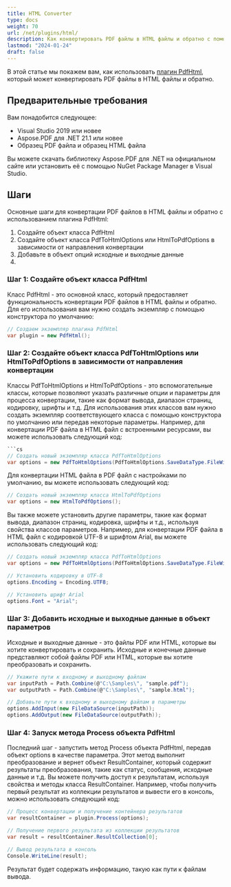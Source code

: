 ```yaml
---
title: HTML Converter
type: docs
weight: 70
url: /net/plugins/html/
description: Как конвертировать PDF файлы в HTML файлы и обратно с помощью плагина Aspose.PDF PdfHtml
lastmod: "2024-01-24"
draft: false
---
```


В этой статье мы покажем вам, как использовать [плагин PdfHtml](https://products.aspose.org/pdf/net/html-converter/), который может конвертировать PDF файлы в HTML файлы и обратно.

## Предварительные требования

Вам понадобится следующее:

* Visual Studio 2019 или новее
* Aspose.PDF для .NET 21.1 или новее
* Образец PDF файла и образец HTML файла

Вы можете скачать библиотеку Aspose.PDF для .NET на официальном сайте или установить её с помощью NuGet Package Manager в Visual Studio.

## Шаги

Основные шаги для конвертации PDF файлов в HTML файлы и обратно с использованием плагина PdfHtml:

1. Создайте объект класса PdfHtml
2. Создайте объект класса PdfToHtmlOptions или HtmlToPdfOptions в зависимости от направления конвертации
3. Добавьте в объект опций исходные и выходные данные
4.
### Шаг 1: Создайте объект класса PdfHtml

Класс PdfHtml - это основной класс, который предоставляет функциональность конвертации PDF файлов в HTML файлы и обратно. Для его использования вам нужно создать экземпляр с помощью конструктора по умолчанию:

```cs
// Создаем экземпляр плагина PdfHtml
var plugin = new PdfHtml();
```

### Шаг 2: Создайте объект класса PdfToHtmlOptions или HtmlToPdfOptions в зависимости от направления конвертации

Классы PdfToHtmlOptions и HtmlToPdfOptions - это вспомогательные классы, которые позволяют указать различные опции и параметры для процесса конвертации, такие как формат вывода, диапазон страниц, кодировку, шрифты и т.д. Для использования этих классов вам нужно создать экземпляр соответствующего класса с помощью конструктора по умолчанию или передав некоторые параметры. Например, для конвертации PDF файла в HTML файл с встроенными ресурсами, вы можете использовать следующий код:

```cs
```cs
// Создать новый экземпляр класса PdfToHtmlOptions
var options = new PdfToHtmlOptions(PdfToHtmlOptions.SaveDataType.FileWithEmbeddedResources);
```

Для конвертации HTML файла в PDF файл с настройками по умолчанию, вы можете использовать следующий код:

```cs
// Создать новый экземпляр класса HtmlToPdfOptions
var options = new HtmlToPdfOptions();
```

Вы также можете установить другие параметры, такие как формат вывода, диапазон страниц, кодировка, шрифты и т.д., используя свойства классов параметров. Например, для конвертации PDF файла в HTML файл с кодировкой UTF-8 и шрифтом Arial, вы можете использовать следующий код:

```cs
// Создать новый экземпляр класса PdfToHtmlOptions
var options = new PdfToHtmlOptions(PdfToHtmlOptions.SaveDataType.FileWithEmbeddedResources);

// Установить кодировку в UTF-8
options.Encoding = Encoding.UTF8;

// Установить шрифт Arial
options.Font = "Arial";
```

### Шаг 3: Добавить исходные и выходные данные в объект параметров

Исходные и выходные данные - это файлы PDF или HTML, которые вы хотите конвертировать и сохранить.
Исходные и конечные данные представляют собой файлы PDF или HTML, которые вы хотите преобразовать и сохранить.

```cs
// Укажите пути к входному и выходному файлам
var inputPath = Path.Combine(@"C:\Samples\", "sample.pdf");
var outputPath = Path.Combine(@"C:\Samples\", "sample.html");

// Добавьте пути к входному и выходному файлам в параметры
options.AddInput(new FileDataSource(inputPath));
options.AddOutput(new FileDataSource(outputPath));
```

### Шаг 4: Запуск метода Process объекта PdfHtml

Последний шаг - запустить метод Process объекта PdfHtml, передав объект options в качестве параметра. Этот метод выполнит преобразование и вернет объект ResultContainer, который содержит результаты преобразования, такие как статус, сообщения, исходные данные и т.д. Вы можете получить доступ к результатам, используя свойства и методы класса ResultContainer. Например, чтобы получить первый результат из коллекции результатов и вывести его в консоль, можно использовать следующий код:

```cs
// Процесс конвертации и получение контейнера результатов
var resultContainer = plugin.Process(options);

// Получение первого результата из коллекции результатов
var result = resultContainer.ResultCollection[0];

// Вывод результата в консоль
Console.WriteLine(result);
```
Результат будет содержать информацию, такую как пути к файлам вывода.
